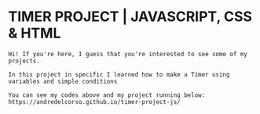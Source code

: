 # TIMER PROJECT | JAVASCRIPT, CSS & HTML    
 
    Hi! If you're here, I guess that you're interested to see some of my projects. 

    In this project in specific I learned how to make a Timer using variables and simple conditions 

    You can see my codes above and my project running below: https://andredelcorso.github.io/timer-project-js/
